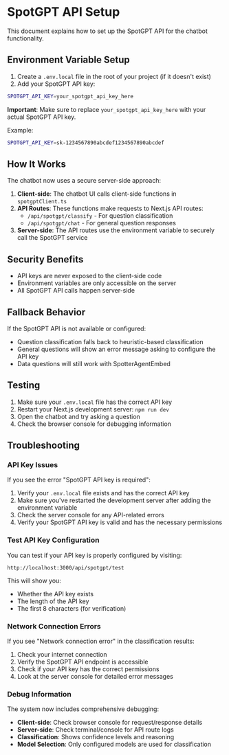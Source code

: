 # SpotGPT API Setup

This document explains how to set up the SpotGPT API for the chatbot functionality.

## Environment Variable Setup

1. Create a `.env.local` file in the root of your project (if it doesn't exist)
2. Add your SpotGPT API key:

```bash
SPOTGPT_API_KEY=your_spotgpt_api_key_here
```

**Important**: Make sure to replace `your_spotgpt_api_key_here` with your actual SpotGPT API key.

Example:
```bash
SPOTGPT_API_KEY=sk-1234567890abcdef1234567890abcdef
```

## How It Works

The chatbot now uses a secure server-side approach:

1. **Client-side**: The chatbot UI calls client-side functions in `spotgptClient.ts`
2. **API Routes**: These functions make requests to Next.js API routes:
   - `/api/spotgpt/classify` - For question classification
   - `/api/spotgpt/chat` - For general question responses
3. **Server-side**: The API routes use the environment variable to securely call the SpotGPT service

## Security Benefits

- API keys are never exposed to the client-side code
- Environment variables are only accessible on the server
- All SpotGPT API calls happen server-side

## Fallback Behavior

If the SpotGPT API is not available or configured:
- Question classification falls back to heuristic-based classification
- General questions will show an error message asking to configure the API key
- Data questions will still work with SpotterAgentEmbed

## Testing

1. Make sure your `.env.local` file has the correct API key
2. Restart your Next.js development server: `npm run dev`
3. Open the chatbot and try asking a question
4. Check the browser console for debugging information

## Troubleshooting

### API Key Issues

If you see the error "SpotGPT API key is required":
1. Verify your `.env.local` file exists and has the correct API key
2. Make sure you've restarted the development server after adding the environment variable
3. Check the server console for any API-related errors
4. Verify your SpotGPT API key is valid and has the necessary permissions

### Test API Key Configuration

You can test if your API key is properly configured by visiting:
```
http://localhost:3000/api/spotgpt/test
```

This will show you:
- Whether the API key exists
- The length of the API key
- The first 8 characters (for verification)

### Network Connection Errors

If you see "Network connection error" in the classification results:
1. Check your internet connection
2. Verify the SpotGPT API endpoint is accessible
3. Check if your API key has the correct permissions
4. Look at the server console for detailed error messages

### Debug Information

The system now includes comprehensive debugging:
- **Client-side**: Check browser console for request/response details
- **Server-side**: Check terminal/console for API route logs
- **Classification**: Shows confidence levels and reasoning
- **Model Selection**: Only configured models are used for classification
